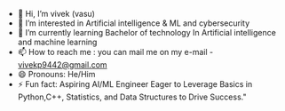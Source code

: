 - 👋 Hi, I’m vivek (vasu)
- 👀 I’m interested in Artificial intelligence & ML and cybersecurity 
- 🌱 I’m currently learning Bachelor of technology In Artificial intelligence and machine learning 
- 📫 How to reach me : you can mail me on my
     e-mail - vivekp9442@gmail.com
- 😄 Pronouns: He/Him
- ⚡ Fun fact: Aspiring AI/ML Engineer Eager to Leverage Basics in Python,C++,
      Statistics, and Data Structures to Drive Success."

<!---
Vassuu143/Vassuu143 is a ✨ special ✨ repository because its `README.md` (this file) appears on your GitHub profile.
You can click the Preview link to take a look at your changes.
--->
